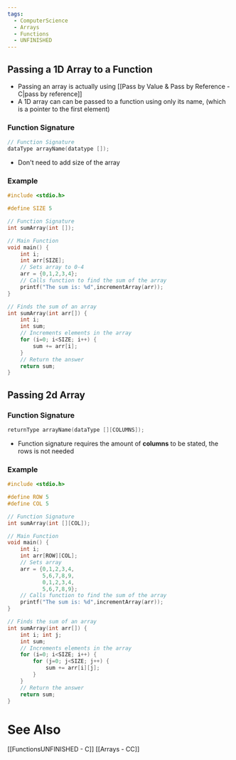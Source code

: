 ```yaml
---
tags:
  - ComputerScience
  - Arrays
  - Functions
  - UNFINISHED
---
```


## Passing a 1D Array to a Function
- Passing an array is actually using [[Pass by Value & Pass by Reference - C|pass by reference]]
- A 1D array can can be passed to a function using only its name, (which is a pointer to the first element)

### Function Signature
```c showlinenumbers
// Function Signature
dataType arrayName(datatype []);
```
- Don't need to add size of the array

### Example
```c showlinenumbers {6,15,19}
#include <stdio.h>

#define SIZE 5

// Function Signature
int sumArray(int []);

// Main Function
void main() {
	int i;
	int arr[SIZE];
	// Sets array to 0-4
	arr = {0,1,2,3,4};
	// Calls function to find the sum of the array
	printf("The sum is: %d",incrementArray(arr));
}

// Finds the sum of an array
int sumArray(int arr[]) {
	int i;
	int sum;
	// Increments elements in the array
	for (i=0; i<SIZE; i++) {
		sum += arr[i];
	}
	// Return the answer
	return sum;
}
```

## Passing 2d Array
### Function Signature
```c showlinenumber
returnType arrayName(dataType [][COLUMNS]);
```
- Function signature requires the amount of **columns** to be stated, the rows is not needed

### Example
```c showlinenumbers {3-4,12,19,23}
#include <stdio.h>

#define ROW 5
#define COL 5

// Function Signature
int sumArray(int [][COL]);

// Main Function
void main() {
	int i;
	int arr[ROW][COL];
	// Sets array
	arr = {0,1,2,3,4,
		   5,6,7,8,9,
		   0,1,2,3,4,
		   5,6,7,8,9};
	// Calls function to find the sum of the array
	printf("The sum is: %d",incrementArray(arr));
}

// Finds the sum of an array
int sumArray(int arr[]) {
	int i; int j;
	int sum;
	// Increments elements in the array
	for (i=0; i<SIZE; i++) {
		for (j=0; j<SIZE; j++) {
			sum += arr[i][j];
		}
	}
	// Return the answer
	return sum;
}
```


# See Also
[[FunctionsUNFINISHED - C]]
[[Arrays - CC]]